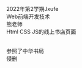2022年第2学期Jxufe<br />
Web前端开发技术<br />
熊老师<br />
Html CSS JS的线上书店页面<br /><br />

参照了中华书局<br />
侵删<br />

